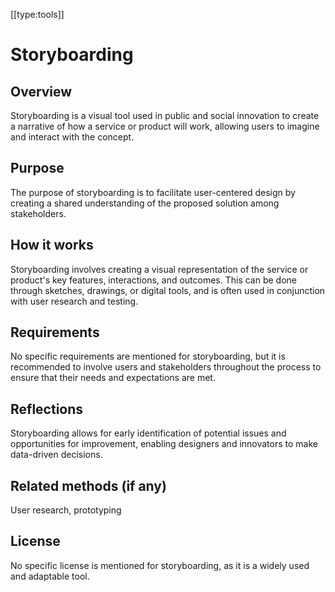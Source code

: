 [[type:tools]]

# Storyboarding

## Overview
Storyboarding is a visual tool used in public and social innovation to create a narrative of how a service or product will work, allowing users to imagine and interact with the concept.

## Purpose
The purpose of storyboarding is to facilitate user-centered design by creating a shared understanding of the proposed solution among stakeholders.

## How it works
Storyboarding involves creating a visual representation of the service or product's key features, interactions, and outcomes. This can be done through sketches, drawings, or digital tools, and is often used in conjunction with user research and testing.

## Requirements
No specific requirements are mentioned for storyboarding, but it is recommended to involve users and stakeholders throughout the process to ensure that their needs and expectations are met.

## Reflections
Storyboarding allows for early identification of potential issues and opportunities for improvement, enabling designers and innovators to make data-driven decisions.

## Related methods (if any)
User research, prototyping

## License
No specific license is mentioned for storyboarding, as it is a widely used and adaptable tool.
